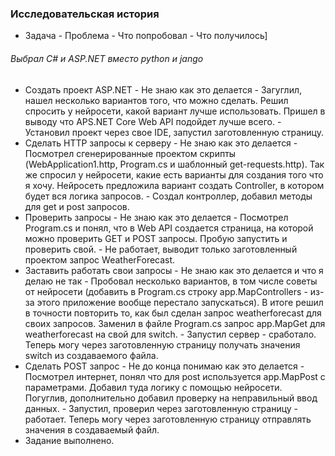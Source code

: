 ### Исследовательская история
- Задача - Проблема - Что попробовал - Что получилось]

###### Выбрал C# и ASP.NET вместо python и jango

- Создать проект ASP.NET - Не знаю как это делается - Загуглил, нашел несколько вариантов того, что можно сделать. Решил спросить у нейросети, какой вариант лучше использовать. Пришел в выводу что APS.NET Core Web API подойдет лучше всего. - Установил проект через свое IDE, запустил заготовленную страницу.
- Сделать HTTP запросы к серверу - Не знаю как это делается - Посмотрел сгенерированные проектом скрипты (WebApplication1.http, Program.cs и шаблонный get-requests.http). Так же спросил у нейросети, какие есть варианты для создания того что я хочу. Нейросеть предложила вариант создать Controller, в котором будет вся логика запросов. - Создал контроллер, добавил методы для get и post запросов.
- Проверить запросы - Не знаю как это делается - Посмотрел Program.cs и понял, что в Web API создается страница, на которой можно проверить GET и POST запросы. Пробую запустить и проверить свой. - Не работает, выводит только заготовленный проектом запрос WeatherForecast. 
- Заставить работать свои запросы - Не знаю как это делается и что я делаю не так - Пробовал несколько вариантов, в том числе советы от нейросети (добавить в Program.cs строку app.MapControllers - из-за этого приложение вообще перестало запускаться). В итоге решил в точности повторить то, как был сделан запрос weatherforecast для своих запросов. Заменил в файле Program.cs запрос app.MapGet для weatherforecast на свой для switch. - Запустил сервер - сработало. Теперь могу через заготовленную страницу получать значения switch из создаваемого файла.
- Сделать POST запрос - Не до конца понимаю как это делается - Посмотрел интернет, понял что для post используется app.MapPost с параметрами. Добавил туда логику с помощью нейросети. Погуглив, дополнительно добавил проверку на неправильный ввод данных. - Запустил, проверил через заготовленную страницу - работает. Теперь могу через заготовленную страницу отправлять значения в создаваемый файл.
- Задание выполнено.